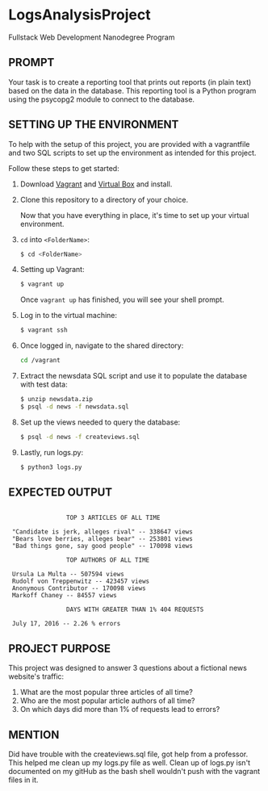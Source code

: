# LogsAnalysisProject
Fullstack Web Development Nanodegree Program

## PROMPT
Your task is to create a reporting tool that prints out reports (in plain text) based on the data in the database. This reporting tool is a Python program using the psycopg2 module to connect to the database.

## SETTING UP THE ENVIRONMENT
To help with the setup of this project, you are provided with a vagrantfile
and two SQL scripts to set up the environment as intended for this project.  

Follow these steps to get started:

1. Download [Vagrant](https://www.vagrantup.com/) and [Virtual Box](https://www.virtualbox.org/) and install.
2. Clone this repository to a directory of your choice.

   Now that you have everything in place, it's time to set up your virtual environment.
   
3. `cd` into `<FolderName>`:
   ```sh
   $ cd <FolderName>
   ```

4. Setting up Vagrant:
   ```sh
   $ vagrant up
   ```
   Once `vagrant up` has finished, you will see your shell prompt.

5. Log in to the virtual machine:
   ```sh
   $ vagrant ssh
   ```
   
6. Once logged in, navigate to the shared directory:
   ```sh
   cd /vagrant
   ```

7. Extract the newsdata SQL script and use it to populate the database with test data:
   ```sh
   $ unzip newsdata.zip
   $ psql -d news -f newsdata.sql
   ```

8. Set up the views needed to query the database:
   ```sh
   $ psql -d news -f createviews.sql
   ```
9. Lastly, run logs.py:
   ```sh
   $ python3 logs.py
   ```


## EXPECTED OUTPUT
````

                TOP 3 ARTICLES OF ALL TIME

 "Candidate is jerk, alleges rival" -- 338647 views
 "Bears love berries, alleges bear" -- 253801 views
 "Bad things gone, say good people" -- 170098 views

                TOP AUTHORS OF ALL TIME

 Ursula La Multa -- 507594 views
 Rudolf von Treppenwitz -- 423457 views
 Anonymous Contributor -- 170098 views
 Markoff Chaney -- 84557 views

                DAYS WITH GREATER THAN 1% 404 REQUESTS

 July 17, 2016 -- 2.26 % errors
````

## PROJECT PURPOSE
This project was designed to answer 3 questions about a fictional news website's traffic:

1. What are the most popular three articles of all time?
2. Who are the most popular article authors of all time?
3. On which days did more than 1% of requests lead to errors?

## MENTION
Did have trouble with the createviews.sql file, got help from a professor. This helped me clean up my logs.py file as well.
Clean up of logs.py isn't documented on my gitHub as the bash shell wouldn't push with the vagrant files in it.
